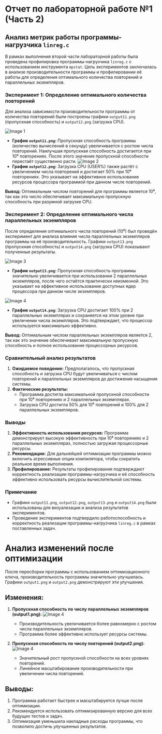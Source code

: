 # Отчет по лабораторной работе №1 (Часть 2)

## Анализ метрик работы программы-нагрузчика `linreg.c`

В рамках выполнения второй части лабораторной работы была проведена профилировка программы-нагрузчика `linreg.c` с использованием инструмента `mpstat`. Цель экспериментов заключалась в анализе производительности программы и профилировании её работы для определения оптимального количества повторений и параллельных экземпляров.

### Эксперимент 1: Определение оптимального количества повторений

Для анализа зависимости производительности программы от количества повторений были построены графики `output11.png` (пропускная способность) и `output12.png` (загрузка CPU).

![Image 1](./output11.png)
- **График `output11.png`:** Пропускная способность программы (количество вычислений в секунду) увеличивается с ростом числа повторений. Наилучшая пропускная способность достигается при 10⁶ повторениях. После этого значение пропускной способности перестаёт существенно расти.
![Image 2](./output12.png)
- **График `output12.png`:** Загрузка CPU (USER%) также растёт с увеличением числа повторений и достигает 50% при 10⁶ повторениях. Это указывает на эффективное использование ресурсов процессора программой при данном числе повторений.

**Вывод:** Оптимальным числом повторений для программы является 10⁶, так как это число обеспечивает максимальную пропускную способность при разумной загрузке CPU.

### Эксперимент 2: Определение оптимального числа параллельных экземпляров

После определения оптимального числа повторений (10⁶) был проведён эксперимент для анализа влияния числа параллельных экземпляров программы на её производительность. Графики `output13.png` (пропускная способность) и `output14.png` (загрузка CPU) показывают полученные результаты.

![Image 3](./output13.png)
- **График `output13.png`:** Пропускная способность программы значительно увеличивается при использовании 2 параллельных экземпляров, после чего остаётся практически неизменной. Это указывает на эффективное использование доступных ядер процессора при данном числе экземпляров.
  
![Image 4](./output14.png)
- **График `output14.png`:** Загрузка CPU достигает 100% при 2 параллельных экземплярах и сохраняется на этом уровне при увеличении числа экземпляров. Это подтверждает, что процессор используется максимально эффективно.

**Вывод:** Оптимальным числом параллельных экземпляров является 2, так как это значение обеспечивает максимальную пропускную способность и полное использование процессорных ресурсов.

### Сравнительный анализ результатов

1. **Ожидаемое поведение:** Предполагалось, что пропускная способность и загрузка CPU будут увеличиваться с числом повторений и параллельных экземпляров до достижения насыщения системы.
2. **Фактические результаты:**
   - Программа достигла максимальной пропускной способности при 10⁶ повторениях и 2 параллельных экземплярах.
   - Загрузка CPU достигла 50% для 10⁶ повторений и 100% для 2 параллельных экземпляров.

### Выводы

1. **Эффективность использования ресурсов:** Программа демонстрирует высокую эффективность при 10⁶ повторениях и 2 параллельных экземплярах, полностью загружая процессорные ресурсы.
2. **Рекомендации:** Для дальнейшей оптимизации программы можно включить агрессивные опции компилятора, чтобы сократить реальное время выполнения.
3. **Профилирование:** Результаты профилирования подтверждают корректность реализации программы-нагрузчика и её способность эффективно использовать ресурсы вычислительной системы.

### Примечание

- Графики `output11.png`, `output12.png`, `output13.png` и `output14.png` были использованы для визуализации и анализа результатов экспериментов.
- Проведение экспериментов подтвердило работоспособность и корректность реализации программы-нагрузчика `linreg.c` в рамках поставленных задач.


# Анализ изменений после оптимизации

После пересборки программы с использованием оптимизационного ключа, производительность программы значительно улучшилась. Графики `output1.png` и `output2.png` демонстрируют эти улучшения.

## Изменения:
1. **Пропускная способность по числу параллельных экземпляров (output1.png):**
   ![Image 4](./output15.png)
   - Производительность увеличивается более равномерно с ростом числа параллельных экземпляров.
   - Программа более эффективно использует ресурсы системы.

3. **Пропускная способность по числу повторений (output2.png):**
   ![Image 4](./output16.png)
   - Значительный рост пропускной способности на всех уровнях повторений.
   - Линейное масштабирование производительности при увеличении числа повторений.

## Выводы:
1. Программа работает быстрее и масштабируется лучше после оптимизации.
2. Рекомендуется использовать оптимизированную версию для всех будущих тестов и задач.
3. Оптимизация уменьшила накладные расходы программы, что позволило достичь улучшенных результатов.



